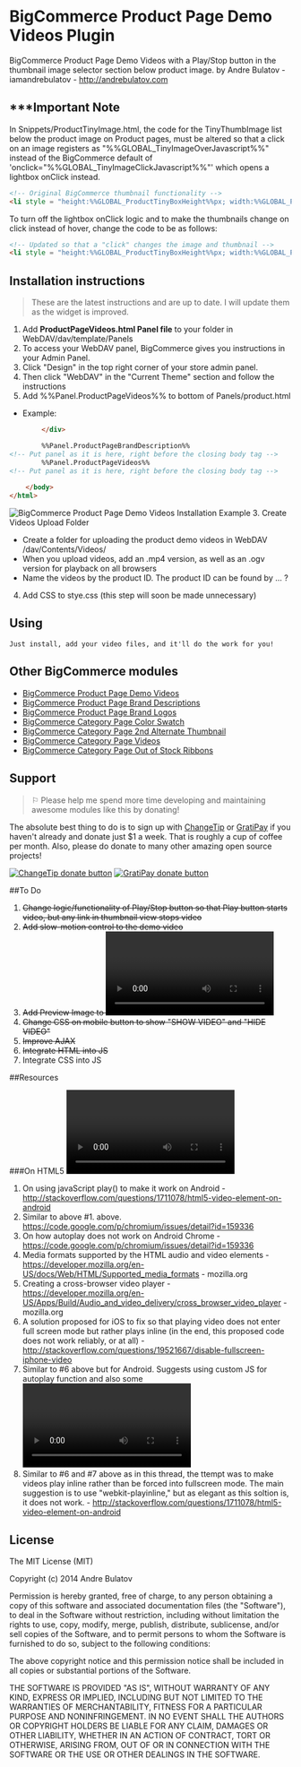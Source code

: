 BigCommerce Product Page Demo Videos Plugin
===========================================

BigCommerce Product Page Demo Videos with a Play/Stop button in the thumbnail image selector section below product image.
by Andre Bulatov - iamandrebulatov - http://andrebulatov.com

***Important Note
-----------------
In Snippets/ProductTinyImage.html, the code for the TinyThumbImage list below the product image on Product pages, must be altered so that a click on an image registers as "%%GLOBAL_TinyImageOverJavascript%%" instead of the BigCommerce default of 'onclick="%%GLOBAL_TinyImageClickJavascript%%"' which opens a lightbox onClick instead.
```HTML
<!-- Original BigCommerce thumbnail functionality -->
<li style = "height:%%GLOBAL_ProductTinyBoxHeight%%px; width:%%GLOBAL_ProductTinyBoxWidth%%px;" onmouseover="%%GLOBAL_TinyImageOverJavascript%%" onclick="%%GLOBAL_TinyImageClickJavascript%%" id="TinyImageBox_%%GLOBAL_ProductThumbIndex%%">
```

To turn off the lightbox onClick logic and to make the thumbnails change on click instead of hover, change the code to be as follows:
```HTML
<!-- Updated so that a "click" changes the image and thumbnail -->
<li style = "height:%%GLOBAL_ProductTinyBoxHeight%%px; width:%%GLOBAL_ProductTinyBoxWidth%%px;" onclick="%%GLOBAL_TinyImageOverJavascript%%" id="TinyImageBox_%%GLOBAL_ProductThumbIndex%%">
```  


## Installation instructions

> These are the latest instructions and are up to date.  I will update them as the widget is improved.

1. Add **ProductPageVideos.html Panel file** to your folder in WebDAV/dav/template/Panels  
  1. To access your WebDAV panel, BigCommerce gives you instructions in your Admin Panel.  
  2. Click "Design" in the top right corner of your store admin panel.  
  3. Then click "WebDAV" in the "Current Theme" section and follow the instructions
2. Add %%Panel.ProductPageVideos%% to bottom of Panels/product.html
  + Example:
```HTML
        </div>

        %%Panel.ProductPageBrandDescription%%        
<!-- Put panel as it is here, right before the closing body tag -->
        %%Panel.ProductPageVideos%%        
<!-- Put panel as it is here, right before the closing body tag -->
        
    </body>
</html>
```
![BigCommerce Product Page Demo Videos Installation Example](http://andrebulatov.com/wp-content/uploads/Screen-Shot-2015-01-19-at-6.36.16-PM.png "BigCommerce Product Page Demo Videos Installation Example")
3. Create Videos Upload Folder
  + Create a folder for uploading the product demo videos in WebDAV /dav/Contents/Videos/
  + When you upload videos, add an .mp4 version, as well as an .ogv version for playback on all browsers
  + Name the videos by the product ID.  The product ID can be found by ... ?  

4. Add <!-- Product Page Videos --> CSS to stye.css (this step will soon be made unnecessary)



## Using

    Just install, add your video files, and it'll do the work for you!


## Other BigCommerce modules

* [BigCommerce Product Page Demo Videos](https://github.com/iamandrebulatov/BigCommerce-Product-Page-Demo-Videos)
* [BigCommerce Product Page Brand Descriptions](https://github.com/iamandrebulatov/BigCommerce-Product-Page-Brand-Descriptions)
* [BigCommerce Product Page Brand Logos](https://github.com/iamandrebulatov/BigCommerce-Product-Page-Brand-Logos)
* [BigCommerce Category Page Color Swatch](https://github.com/iamandrebulatov/BigCommerce-Color-Swatch-On-Category)
* [BigCommerce Category Page 2nd Alternate Thumbnail](https://github.com/iamandrebulatov/BigCommerce-Category-Pages-2nd-Alternate-Thumbnail)
* [BigCommerce Category Page Videos](https://github.com/iamandrebulatov/BigCommerce-Category-Page-Demo-Videos)
* [BigCommerce Category Page Out of Stock Ribbons](https://github.com/iamandrebulatov/BigCommerce-Out-of-Stock-Category-Items)


## Support

> ⚐ Please help me spend more time developing and maintaining awesome modules like this by donating!

The absolute best thing to do is to sign up with [ChangeTip](//changetip.com) or [GratiPay](//gratipay.com) if you haven't already and donate just $1 a week. That is roughly a cup of coffee per month. Also, please do donate to many other amazing open source projects!

[![ChangeTip donate button](http://andrebulatov.com/wp-content/uploads/tipme_button.png)](//www.changetip.com/tipme/andre.bulatov/ "Donate once-off to this project using ChangeTip")
[![GratiPay donate button](http://andrebulatov.com/wp-content/uploads/gratipay-button.png)](//www.gratipay.com/andrebulatov/ "Donate once-off to this project using GratiPay")  


##To Do

1. ~~Change logic/functionality of Play/Stop button so that Play button starts video, but any link in thumbnail view stops video~~
2. ~~Add slow-motion control to the demo video~~
3. ~~Add Preview Image to <video> tag~~
4. ~~Change CSS on mobile button to show "SHOW VIDEO" and "HIDE VIDEO"~~
5. ~~Improve AJAX~~
6. ~~Integrate HTML into JS~~
7. Integrate CSS into JS



##Resources

###On HTML5 <video> tag for mobile (iOS and Android in particular)
1.  On using javaScript play() to make it work on Android - http://stackoverflow.com/questions/1711078/html5-video-element-on-android
2.  Similar to above #1. above. https://code.google.com/p/chromium/issues/detail?id=159336
3.  On how autoplay does not work on Android Chrome - https://code.google.com/p/chromium/issues/detail?id=159336
4.  Media formats supported by the HTML audio and video elements - https://developer.mozilla.org/en-US/docs/Web/HTML/Supported_media_formats - mozilla.org
5.  Creating a cross-browser video player - https://developer.mozilla.org/en-US/Apps/Build/Audio_and_video_delivery/cross_browser_video_player - mozilla.org
6.  A solution proposed for iOS to fix so that playing video does not enter full screen mode but rather plays inline (in the end, this proposed code does not work reliably, or at all) - http://stackoverflow.com/questions/19521667/disable-fullscreen-iphone-video
7.  Similar to #6 above but for Android.  Suggests using custom JS for autoplay function and also some <video> tag markup standards that should allow video to play on ANdroid along iwth other browsers like Firefox and Safari. - http://stackoverflow.com/questions/1711078/html5-video-element-on-android
8.  Similar to #6 and #7 above as in this thread, the ttempt was to make videos play inline rather than be forced into fullscreen mode.  The main suggestion is to use "webkit-playinline," but as elegant as this soltion is, it does not work. - http://stackoverflow.com/questions/1711078/html5-video-element-on-android




## License

The MIT License (MIT)

Copyright (c) 2014 Andre Bulatov

Permission is hereby granted, free of charge, to any person obtaining a copy
of this software and associated documentation files (the "Software"), to deal
in the Software without restriction, including without limitation the rights
to use, copy, modify, merge, publish, distribute, sublicense, and/or sell
copies of the Software, and to permit persons to whom the Software is
furnished to do so, subject to the following conditions:

The above copyright notice and this permission notice shall be included in
all copies or substantial portions of the Software.

THE SOFTWARE IS PROVIDED "AS IS", WITHOUT WARRANTY OF ANY KIND, EXPRESS OR
IMPLIED, INCLUDING BUT NOT LIMITED TO THE WARRANTIES OF MERCHANTABILITY,
FITNESS FOR A PARTICULAR PURPOSE AND NONINFRINGEMENT. IN NO EVENT SHALL THE
AUTHORS OR COPYRIGHT HOLDERS BE LIABLE FOR ANY CLAIM, DAMAGES OR OTHER
LIABILITY, WHETHER IN AN ACTION OF CONTRACT, TORT OR OTHERWISE, ARISING FROM,
OUT OF OR IN CONNECTION WITH THE SOFTWARE OR THE USE OR OTHER DEALINGS IN
THE SOFTWARE.
